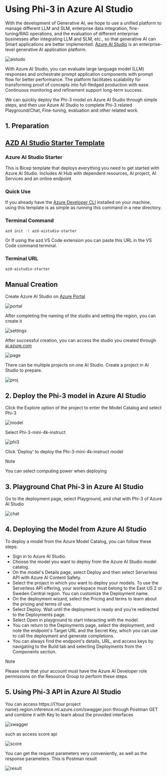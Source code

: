 # **Using Phi-3 in Azure AI Studio**

With the development of Generative AI, we hope to use a unified platform to manage different LLM and SLM, enterprise data integration, fine-tuning/RAG operations, and the evaluation of different enterprise businesses after integrating LLM and SLM, etc., so that generative AI can Smart applications are better implemented. [Azure AI Studio](https://ai.azure.com) is an enterprise-level generative AI application platform.

![aistudo](../../imgs/02/AIStudio/ai-studio-home.png)

With Azure AI Studio, you can evaluate large language model (LLM) responses and orchestrate prompt application components with prompt flow for better performance. The platform facilitates scalability for transforming proof of concepts into full-fledged production with ease. Continuous monitoring and refinement support long-term success.

We can quickly deploy the Phi-3 model on Azure AI Studio through simple steps, and then use Azure AI Studio to complete Phi-3 related Playground/Chat, Fine-tuning, evaluation and other related work.

## **1. Preparation**

## [AZD AI Studio Starter Template](https://azure.github.io/awesome-azd/?name=AI+Studio)

### Azure AI Studio Starter

This is Bicep template that deploys everything you need to get started with Azure AI Studio. Includes AI Hub with dependent resources, AI project, AI Services and an online endpoint

### Quick Use

If you already have the [Azure Developer CLI](https://learn.microsoft.com/azure/developer/azure-developer-cli/overview?WT.mc_id=aiml-138114-kinfeylo) installed on your machine, using this template is as simple as running this command in a new directory.

### Terminal Command

```bash
azd init -t azd-aistudio-starter
```

Or
If using the azd VS Code extension you can paste this URL in the VS Code command terminal.

### Terminal URL

```bash
azd-aistudio-starter
```

## Manual Creation

Create Azure AI Studio on [Azure Portal](https://portal.azure.com?WT.mc_id=aiml-138114-kinfeylo)

![portal](../../imgs/02/AIStudio/ai-studio-portal.png)

After completing the naming of the studio and setting the region, you can create it

![settings](../../imgs/02/AIStudio/ai-studio-settings.png)

After successful creation, you can access the studio you created through [ai.azure.com](https://ai.azure.com/)

![page](../../imgs/02/AIStudio/ai-studio-page.png)

There can be multiple projects on one AI Studio. Create a project in AI Studio to prepare.

![proj](../../imgs/02/AIStudio/ai-studio-proj.png)

## **2. Deploy the Phi-3 model in Azure AI Studio**

Click the Explore option of the project to enter the Model Catalog and select Phi-3

![model](../../imgs/02/AIStudio/ai-studio-model.png)

Select Phi-3-mini-4k-instruct

![phi3](../../imgs/02/AIStudio/ai-studio-phi3.png)

Click 'Deploy' to deploy the Phi-3-mini-4k-instruct model

> [!NOTE]
>
> You can select computing power when deploying

## **3. Playground Chat Phi-3 in Azure AI Studio**

Go to the deployment page, select Playground, and chat with Phi-3 of Azure AI Studio

![chat](../../imgs/02/AIStudio/ai-studio-chat.png)

## **4. Deploying the Model from Azure AI Studio**

To deploy a model from the Azure Model Catalog, you can follow these steps:

- Sign in to Azure AI Studio.
- Choose the model you want to deploy from the Azure AI Studio model catalog.
- On the model's Details page, select Deploy and then select Serverless API with Azure AI Content Safety.
- Select the project in which you want to deploy your models. To use the Serverless API offering, your workspace must belong to the East US 2 or Sweden Central region. You can customize the Deployment name.
- On the deployment wizard, select the Pricing and terms to learn about the pricing and terms of use.
- Select Deploy. Wait until the deployment is ready and you're redirected to the Deployments page.
- Select Open in playground to start interacting with the model.
- You can return to the Deployments page, select the deployment, and note the endpoint's Target URL and the Secret Key, which you can use to call the deployment and generate completions.
- You can always find the endpoint's details, URL, and access keys by navigating to the Build tab and selecting Deployments from the Components section.

> [!NOTE]
> Please note that your account must have the Azure AI Developer role permissions on the Resource Group to perform these steps.

## **5. Using Phi-3 API in Azure AI Studio**

You can access https://{Your project name}.region.inference.ml.azure.com/swagger.json through Postman GET and combine it with Key to learn about the provided interfaces

![swagger](../../imgs/02/AIStudio/ai-studio-swagger.png)

such as access score api 

![score](../../imgs/02/AIStudio/ai-studio-score.png)

You can get the request parameters very conveniently, as well as the response parameters. This is Postman result

![result](../../imgs/02/AIStudio/ai-studio-result.png)
